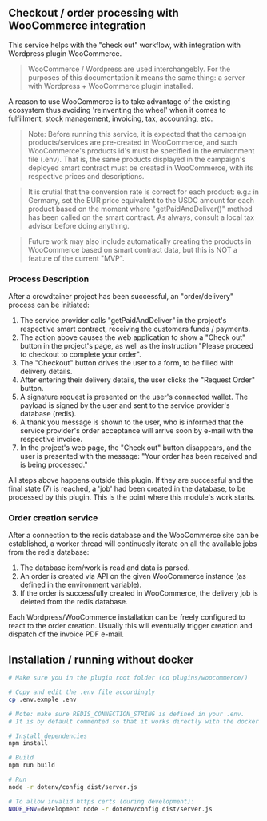 
## Checkout / order processing with WooCommerce integration

This service helps with the "check out" workflow, with integration with Wordpress plugin WooCommerce.

> WooCommerce / Wordpress are used interchangebly. For the purposes of this documentation it means the same thing: a server with Wordpress + WooCommerce plugin installed.

A reason to use WooCommerce is to take advantage of the existing ecosystem thus avoiding 'reinventing the wheel' when it comes to fulfillment, stock management, invoicing, tax, accounting, etc.

> Note: Before running this service, it is expected that the campaign products/services are pre-created in WooCommerce, and such WooCommerce's products id's must be specified in the environment file (.env). That is, the same products displayed in the campaign's deployed smart contract must be created in WooCommerce, with its respective prices and descriptions.

> It is crutial that the conversion rate is correct for each product: e.g.: in Germany, set the  EUR price equivalent to the USDC amount for each product based on the moment where "getPaidAndDeliver()" method has been called on the smart contract. As always, consult a local tax advisor before doing anything.

> Future work may also include automatically creating the products in WooCommerce based on smart contract data, but this is NOT a feature of the current "MVP".

### Process Description

After a crowdtainer project has been successful, an "order/delivery" process can be initiated:

1. The service provider calls "getPaidAndDeliver" in the project's respective smart contract, receiving the customers funds / payments.
2. The action above causes the web application to show a "Check out" button in the project's page, as well as the instruction "Please proceed to checkout to complete your order".
3. The "Checkout" button drives the user to a form, to be filled with delivery details.
4. After entering their delivery details, the user clicks the "Request Order" button.
5. A signature request is presented on the user's connected wallet. The payload is signed by the user and sent to the service provider's database (redis).
6. A thank you message is shown to the user, who is informed that the service provider's order acceptance will arrive soon by e-mail with the respective invoice.
7. In the project's web page, the "Check out" button disappears, and the user is presented with the message: "Your order has been received and is being processed."

All steps above happens outside this plugin. If they are successful and the final state (7) is reached, a 'job' had been created in the database, to be processed by this plugin. This is the point where this module's work starts.

### Order creation service

After a connection to the redis database and the WooCommerce site can be established, a worker thread will continuosly iterate on all the available jobs from the redis database:

1. The database item/work is read and data is parsed.
2. An order is created via API on the given WooCommerce instance (as defined in the environment variable).
3. If the order is successfully created in WooCommerce, the delivery job is deleted from the redis database.

Each Wordpress/WooCommerce installation can be freely configured to react to the order creation. Usually this will eventually trigger creation and dispatch of the invoice PDF e-mail.


## Installation / running without docker

```sh
# Make sure you in the plugin root folder (cd plugins/woocommerce/)

# Copy and edit the .env file accordingly
cp .env.exmple .env

# Note: make sure REDIS_CONNECTION_STRING is defined in your .env.
# It is by default commented so that it works directly with the docker compose setup, which sets the value.

# Install dependencies
npm install

# Build
npm run build

# Run
node -r dotenv/config dist/server.js

# To allow invalid https certs (during development):
NODE_ENV=development node -r dotenv/config dist/server.js

```

